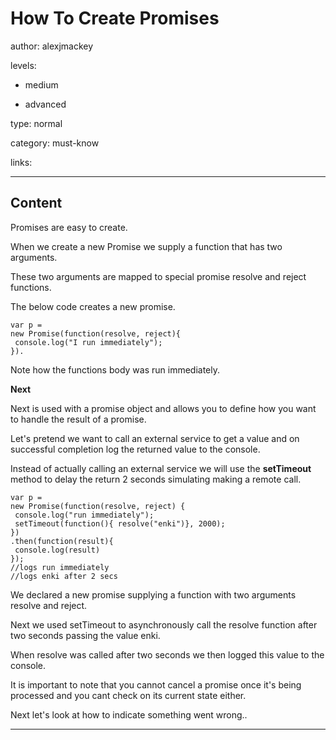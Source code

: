 # How To Create Promises
author: alexjmackey

levels:

  - medium

  - advanced

type: normal

category: must-know

links:

---
## Content

Promises are easy to create. 

When we create a new Promise we supply a function that has two arguments. 

These two arguments are mapped to special promise resolve and reject functions. 

The below code creates a new promise. 

```
var p = 
new Promise(function(resolve, reject){ 
 console.log("I run immediately"); 
}).
```

Note how the functions body was run immediately.

**Next**

Next is used with a promise object and allows you to define how you want to handle the result of a promise.

Let's pretend we want to call an external service to get a value and on successful completion log the returned value to the console.
 
Instead of actually calling an external service we will use the **setTimeout** method to delay the return 2 seconds simulating making a remote call.

```
var p = 
new Promise(function(resolve, reject) { 
 console.log("run immediately"); 
 setTimeout(function(){ resolve("enki")}, 2000);
})
.then(function(result){
 console.log(result)
}); 
//logs run immediately
//logs enki after 2 secs
```

We declared a new promise supplying a function with two arguments resolve and reject. 

Next we used setTimeout to asynchronously call the resolve function after two seconds passing the value enki. 

When resolve was called after two seconds we then logged this value to the console.

It is important to note that you cannot cancel a promise once it's being processed and you cant check on its current state either.

Next let's look at how to indicate something went wrong..

---
